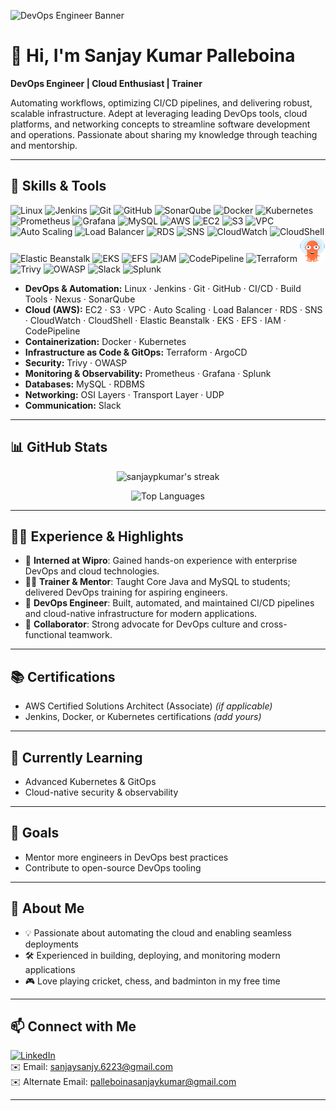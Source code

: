 ![DevOps Engineer Banner](assets/devops-banner.png)

# 👋 Hi, I'm Sanjay Kumar Palleboina

**DevOps Engineer | Cloud Enthusiast | Trainer**

Automating workflows, optimizing CI/CD pipelines, and delivering robust, scalable infrastructure. Adept at leveraging leading DevOps tools, cloud platforms, and networking concepts to streamline software development and operations. Passionate about sharing my knowledge through teaching and mentorship.

---

## 🚀 Skills & Tools

<p align="left">
  <img src="https://cdn.jsdelivr.net/gh/devicons/devicon/icons/linux/linux-original.svg" alt="Linux" width="40" height="40"/>
  <img src="https://cdn.jsdelivr.net/gh/devicons/devicon/icons/jenkins/jenkins-original.svg" alt="Jenkins" width="40" height="40"/>
  <img src="https://cdn.jsdelivr.net/gh/devicons/devicon/icons/git/git-original.svg" alt="Git" width="40" height="40"/>
  <img src="https://cdn.jsdelivr.net/gh/devicons/devicon/icons/github/github-original.svg" alt="GitHub" width="40" height="40"/>
  <img src="https://www.vectorlogo.zone/logos/sonarqube/sonarqube-icon.svg" alt="SonarQube" width="40" height="40"/>
  <img src="https://cdn.jsdelivr.net/gh/devicons/devicon/icons/docker/docker-original.svg" alt="Docker" width="40" height="40"/>
  <img src="https://cdn.jsdelivr.net/gh/devicons/devicon/icons/kubernetes/kubernetes-plain.svg" alt="Kubernetes" width="40" height="40"/>
  <img src="https://cdn.jsdelivr.net/gh/devicons/devicon/icons/prometheus/prometheus-original.svg" alt="Prometheus" width="40" height="40"/>
  <img src="https://cdn.jsdelivr.net/gh/devicons/devicon/icons/grafana/grafana-original.svg" alt="Grafana" width="40" height="40"/>
  <img src="https://cdn.jsdelivr.net/gh/devicons/devicon/icons/mysql/mysql-original.svg" alt="MySQL" width="40" height="40"/>
  <img src="https://cdn.jsdelivr.net/gh/devicons/devicon/icons/amazonwebservices/amazonwebservices-original.svg" alt="AWS" width="40" height="40"/>
  <img src="https://raw.githubusercontent.com/aws-samples/aws-icons-for-plantuml/v14.0/LATEST/AmazonEC2.png" alt="EC2" width="40" height="40"/>
  <img src="https://raw.githubusercontent.com/aws-samples/aws-icons-for-plantuml/v14.0/LATEST/AmazonS3.png" alt="S3" width="40" height="40"/>
  <img src="https://raw.githubusercontent.com/aws-samples/aws-icons-for-plantuml/v14.0/LATEST/AmazonVPC.png" alt="VPC" width="40" height="40"/>
  <img src="https://raw.githubusercontent.com/aws-samples/aws-icons-for-plantuml/v14.0/LATEST/AWSAutoScaling.png" alt="Auto Scaling" width="40" height="40"/>
  <img src="https://raw.githubusercontent.com/aws-samples/aws-icons-for-plantuml/v14.0/LATEST/ElasticLoadBalancing.png" alt="Load Balancer" width="40" height="40"/>
  <img src="https://raw.githubusercontent.com/aws-samples/aws-icons-for-plantuml/v14.0/LATEST/AmazonRDS.png" alt="RDS" width="40" height="40"/>
  <img src="https://raw.githubusercontent.com/aws-samples/aws-icons-for-plantuml/v14.0/LATEST/AmazonSNS.png" alt="SNS" width="40" height="40"/>
  <img src="https://raw.githubusercontent.com/aws-samples/aws-icons-for-plantuml/v14.0/LATEST/AmazonCloudWatch.png" alt="CloudWatch" width="40" height="40"/>
  <img src="https://raw.githubusercontent.com/aws-samples/aws-icons-for-plantuml/v14.0/LATEST/AWSCloudShell.png" alt="CloudShell" width="40" height="40"/>
  <img src="https://raw.githubusercontent.com/aws-samples/aws-icons-for-plantuml/v14.0/LATEST/AWSBeanstalk.png" alt="Elastic Beanstalk" width="40" height="40"/>
  <img src="https://raw.githubusercontent.com/aws-samples/aws-icons-for-plantuml/v14.0/LATEST/AmazonEKS.png" alt="EKS" width="40" height="40"/>
  <img src="https://raw.githubusercontent.com/aws-samples/aws-icons-for-plantuml/v14.0/LATEST/AmazonEFS.png" alt="EFS" width="40" height="40"/>
  <img src="https://raw.githubusercontent.com/aws-samples/aws-icons-for-plantuml/v14.0/LATEST/AWSIAM.png" alt="IAM" width="40" height="40"/>
  <img src="https://raw.githubusercontent.com/aws-samples/aws-icons-for-plantuml/v14.0/LATEST/AWSCodePipeline.png" alt="CodePipeline" width="40" height="40"/>
  <img src="https://cdn.jsdelivr.net/gh/devicons/devicon/icons/terraform/terraform-original.svg" alt="Terraform" width="40" height="40"/>
  <img src="https://raw.githubusercontent.com/cncf/artwork/main/projects/argo/icon/color/argo-icon-color.png" alt="ArgoCD" width="40" height="40"/>
  <img src="https://raw.githubusercontent.com/aquasecurity/trivy/main/docs/images/logo.png" alt="Trivy" width="40" height="40"/>
  <img src="https://raw.githubusercontent.com/OWASP/owasp-swag/master/assets/logos/owasp-logo.png" alt="OWASP" width="40" height="40"/>
  <img src="https://cdn.jsdelivr.net/gh/devicons/devicon/icons/slack/slack-original.svg" alt="Slack" width="40" height="40"/>
  <img src="https://upload.wikimedia.org/wikipedia/commons/8/8a/Splunk_logo.svg" alt="Splunk" width="40" height="40"/>
</p>

- **DevOps & Automation:** Linux · Jenkins · Git · GitHub · CI/CD · Build Tools · Nexus · SonarQube  
- **Cloud (AWS):** EC2 · S3 · VPC · Auto Scaling · Load Balancer · RDS · SNS · CloudWatch · CloudShell · Elastic Beanstalk · EKS · EFS · IAM · CodePipeline  
- **Containerization:** Docker · Kubernetes  
- **Infrastructure as Code & GitOps:** Terraform · ArgoCD  
- **Security:** Trivy · OWASP  
- **Monitoring & Observability:** Prometheus · Grafana · Splunk  
- **Databases:** MySQL · RDBMS  
- **Networking:** OSI Layers · Transport Layer · UDP  
- **Communication:** Slack

---

## 📊 GitHub Stats

<p align="center">
  <img src="https://github-readme-streak-stats.herokuapp.com/?user=sanjaypkumar&theme=tokyonight&hide_border=true" alt="sanjaypkumar's streak" />
</p>

<p align="center">
  <img src="https://github-readme-stats.vercel.app/api/top-langs/?username=sanjaypkumar&layout=compact&theme=tokyonight&hide_border=true" alt="Top Languages" />
</p>

---

## 👨‍💻 Experience & Highlights

- 🏢 **Interned at Wipro**: Gained hands-on experience with enterprise DevOps and cloud technologies.
- 👨‍🏫 **Trainer & Mentor**: Taught Core Java and MySQL to students; delivered DevOps training for aspiring engineers.
- 🚀 **DevOps Engineer**: Built, automated, and maintained CI/CD pipelines and cloud-native infrastructure for modern applications.
- 🤝 **Collaborator**: Strong advocate for DevOps culture and cross-functional teamwork.

---

## 📚 Certifications

- AWS Certified Solutions Architect (Associate) *(if applicable)*
- Jenkins, Docker, or Kubernetes certifications *(add yours)*

---

## 🌱 Currently Learning

- Advanced Kubernetes & GitOps
- Cloud-native security & observability

---

## 🎯 Goals

- Mentor more engineers in DevOps best practices
- Contribute to open-source DevOps tooling

---

## 🌟 About Me

- 💡 Passionate about automating the cloud and enabling seamless deployments
- 🛠 Experienced in building, deploying, and monitoring modern applications
- 🎮 Love playing cricket, chess, and badminton in my free time

---

## 📫 Connect with Me

[![LinkedIn](https://img.shields.io/badge/LinkedIn-blue?logo=linkedin)](https://www.linkedin.com/in/sanjaykumar-palleboina)  
✉️ Email: sanjaysanjy.6223@gmail.com  
✉️ Alternate Email: palleboinasanjaykumar@gmail.com

---

<!--
**sanjaypkumar/sanjaypkumar** is a ✨ special ✨ repository because its README.md (this file) appears on your GitHub profile.
-->
